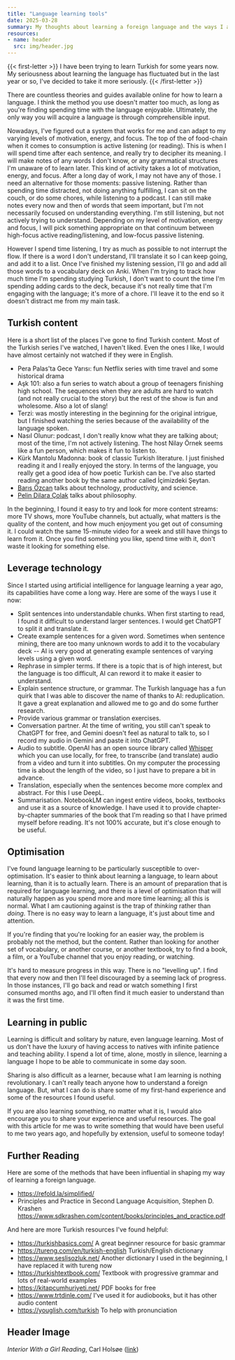 ```yaml
---
title: "Language learning tools"
date: 2025-03-28
summary: My thoughts about learning a foreign language and the ways I am using technology to make it more efficient.
resources:
- name: header
  src: img/header.jpg
---
```


{{< first-letter >}}
I have been trying to learn Turkish for some years now. My seriousness about
learning the language has fluctuated but in the last year or so, I've decided to
take it more seriously.
{{< /first-letter >}}

There are countless theories and guides available online for how to learn a
language. I think the method you use doesn't matter too much, as long as you're
finding spending time with the language enjoyable. Ultimately, the only way you
will acquire a language is through comprehensible input.

Nowadays, I've figured out a system that works for me and can adapt to my
varying levels of motivation, energy, and focus. The top of the of food-chain
when it comes to consumption is active listening (or reading). This is when I
will spend time after each sentence, and really try to decipher its meaning. I
will make notes of any words I don't know, or any grammatical structures I'm
unaware of to learn later. This kind of activity takes a lot of motivation,
energy, and focus. After a long day of work, I may not have any of those. I need
an alternative for those moments: passive listening. Rather than spending time
distracted, not doing anything fulfilling, I can sit on the couch, or do some
chores, while listening to a podcast. I can still make notes every now and then
of words that seem important, but I'm not necessarily focused on understanding
everything. I'm still listening, but not actively trying to understand.
Depending on my level of motivation, energy and focus, I will pick something
appropriate on that continuum between high-focus active reading/listening, and
low-focus passive listening.

However I spend time listening, I try as much as possible to not interrupt the
flow. If there is a word I don't understand, I'll translate it so I can keep
going, and add it to a list. Once I've finished my listening session, I'll go
and add all those words to a vocabulary deck on Anki. When I'm trying to track
how much time I'm spending studying Turkish, I don't want to count the time I'm
spending adding cards to the deck, because it's not really time that I'm
engaging with the language; it's more of a chore. I'll leave it to the end so it
doesn't distract me from my main task.

## Turkish content

Here is a short list of the places I've gone to find Turkish content. Most of
the Turkish series I've watched, I haven't liked. Even the ones I like, I would
have almost certainly not watched if they were in English.

- Pera Palas'ta Gece Yarısı: fun Netflix series with time travel and some
  historical drama
- Aşk 101: also a fun series to watch about a group of teenagers finishing
  high school. The sequences when they are adults are hard to watch (and not
  really crucial to the story) but the rest of the show is fun and wholesome.
  Also a lot of slang!
- Terzi: was mostly interesting in the beginning for the original intrigue, but
  I finished watching the series because of the availability of the language
  spoken.
- Nasıl Olunur: podcast, I don't really know what they are talking about; most
  of the time, I'm not actively listening. The host Nilay Örnek seems like a fun
  person, which makes it fun to listen to.
- Kürk Mantolu Madonna: book of classic Turkish literature. I just finished
  reading it and I really enjoyed the story. In terms of the language, you
  really get a good idea of how poetic Turkish can be. I've also started reading
  another book by the same author called İçimizdeki Şeytan.
- [Barış Özcan](http://www.youtube.com/c/Bar%C4%B1%C5%9F%C3%96zcan) talks about technology, productivity, and science.
- [Pelin Dilara Çolak](https://www.youtube.com/@pelindilaracolak) talks about philosophy.

In the beginning, I found it easy to try and look for more content streams: more
TV shows, more YouTube channels, but actually, what matters is the quality of
the content, and how much enjoyment you get out of consuming it. I could watch
the same 15-minute video for a week and still have things to learn from it. Once
you find something you like, spend time with it, don't waste it looking for
something else.

## Leverage technology

Since I started using artificial intelligence for language learning a year ago,
its capabilities have come a long way. Here are some of the ways I use it now:

- Split sentences into understandable chunks. When first starting to read, I
  found it difficult to understand larger sentences. I would get ChatGPT to
  split it and translate it.
- Create example sentences for a given word. Sometimes when sentence mining,
  there are too many unknown words to add it to the vocabulary deck -- AI is
  very good at generating example sentences of varying levels using a given
  word.
- Rephrase in simpler terms. If there is a topic that is of high interest, but
  the language is too difficult, AI can reword it to make it easier to
  understand.
- Explain sentence structure, or grammar. The Turkish language has a fun quirk
  that I was able to discover the name of thanks to AI: reduplication. It gave a
  great explanation and allowed me to go and do some further research.
- Provide various grammar or translation exercises.
- Conversation partner. At the time of writing, you still can't speak to ChatGPT
  for free, and Gemini doesn't feel as natural to talk to, so I record my audio
  in Gemini and paste it into ChatGPT.
- Audio to subtitle. OpenAI has an open source library called [Whisper](https://github.com/openai/whisper) which you
  can use locally, for free, to transcribe (and translate) audio from a video
  and turn it into subtitles. On my computer the processing time is about the
  length of the video, so I just have to prepare a bit in advance.
- Translation, especially when the sentences become more complex and abstract.
  For this I use DeepL.
- Summarisation. NotebookLM can ingest entire videos, books, textbooks and use
  it as a source of knowledge. I have used it to provide chapter-by-chapter
  summaries of the book that I'm reading so that I have primed myself before
  reading. It's not 100% accurate, but it's close enough to be useful.

## Optimisation

I've found language learning to be particularly susceptible to
over-optimisation. It's easier to think about learning a language, to learn
about learning, than it is to actually learn. There is an amount of preparation
that is required for language learning, and there is a level of optimisation
that will naturally happen as you spend more and more time learning; all this is
normal. What I am cautioning against is the trap of *thinking* rather than
*doing*. There is no easy way to learn a language, it's just about time and
attention.

If you're finding that you're looking for an easier way, the problem is probably
not the method, but the content. Rather than looking for another set of
vocabulary, or another course, or another textbook, try to find a book, a film,
or a YouTube channel that you enjoy reading, or watching.

It's hard to measure progress in this way. There is no "levelling up". I find
that every now and then I'll feel discouraged by a seeming lack of progress. In
those instances, I'll go back and read or watch something I first consumed
months ago, and I'll often find it much easier to understand than it was the
first time.

## Learning in public

Learning is difficult and solitary by nature, even language learning. Most of
us don't have the luxury of having access to natives with infinite patience and
teaching ability. I spend a lot of time, alone, mostly in silence, learning a
language I hope to be able to communicate in some day soon.

Sharing is also difficult as a learner, because what I am learning is nothing
revolutionary. I can't really teach anyone how to understand a foreign language.
But, what I can do is share some of my first-hand experience and some of the
resources I found useful.

If you are also learning something, no matter what it is, I would also encourage
you to share your experience and useful resources. The goal with this article
for me was to write something that would have been useful to me two years ago,
and hopefully by extension, useful to someone today!

## Further Reading

Here are some of the methods that have been influential in shaping my way of
learning a foreign language.

- https://refold.la/simplified/
- Principles and Practice in Second Language Acquisition, Stephen D. Krashen https://www.sdkrashen.com/content/books/principles_and_practice.pdf

And here are more Turkish resources I've found helpful:

- https://turkishbasics.com/ A great beginner resource for basic grammar
- https://tureng.com/en/turkish-english Turkish/English dictionary
- https://www.seslisozluk.net/ Another dictionary I used in the beginning, I
  have replaced it with tureng now
- https://turkishtextbook.com/ Textbook with progressive grammar and lots of
  real-world examples
- https://kitapcumhuriyeti.net/ PDF books for free
- https://www.trtdinle.com/ I've used it for audiobooks, but it has other audio
  content
- https://youglish.com/turkish To help with pronunciation

## Header Image

*Interior With a Girl Reading*, Carl Holsøe ([link](https://open.smk.dk/en/artwork/image/kms1790))
